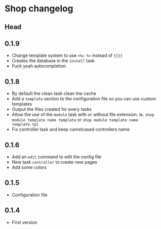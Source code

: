 # Shop changelog

## Head

## 0.1.9
- Change template system to use `<%= %>` instead of `{{}}`
- Creates the database in the `install` task
- Fuck yeah autocompletion

## 0.1.8
- By default the clean task clean the cache
- Add a `template` section to the configuration file so you can use custom templates
- Output the files created for every tasks
- Allow the use of the `module` task with or without file extension. ie. `shop module template name template` or `shop module template name template.tpl`
- Fix controller task and keep camelcased controllers name

## 0.1.6
- Add an `edit` command to edit the config file
- New task `controller` to create new pages
- Add some colors

## 0.1.5
- Configuration file

## 0.1.4
- First version
